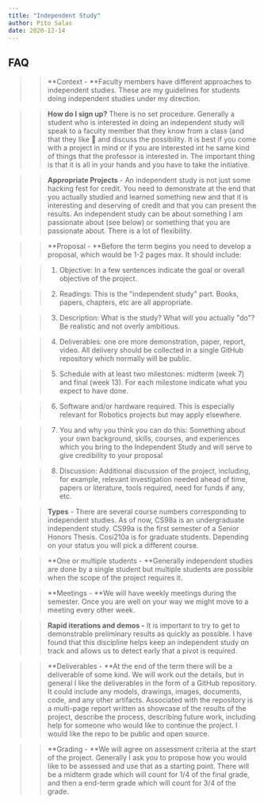 ```yaml
---
title: "Independent Study"
author: Pito Salas
date: 2020-12-14
---
```


## FAQ

>>

>> **Context - **Faculty members have different approaches to independent
studies. These are my guidelines for students doing independent studies under
my direction.

>>

>> **How do I sign up?** There is no set procedure. Generally a student who is
interested in doing an independent study will speak to a faculty member that
they know from a class (and that they like 🙂 and discuss the possibility. It
is best if you come with a project in mind or if you are interested int he
same kind of things that the professor is interested in. The important thing
is that it is all in your hands and you have to take the initiative.

>>

>> **Appropriate Projects** - An independent study is not just some hacking
fest for credit. You need to demonstrate at the end that you actually studied
and learned something new and that it is interesting and deserving of credit
and that you can present the results. An independent study can be about
something I am passionate about (see below) or something that you are
passionate about. There is a lot of flexibility.

>>

>> **Proposal - **Before the term begins you need to develop a proposal, which
would be 1-2 pages max. It should include:

>>

>>   1. Objective: In a few sentences indicate the goal or overall objective
of the project.

>>   2. Readings: This is the "independent study" part. Books, papers,
chapters, etc are all appropriate.

>>   3. Description: What is the study? What will you actually "do"? Be
realistic and not overly ambitious.

>>   4. Deliverables: one ore more demonstration, paper, report, video. All
delivery should be collected in a single GitHub repository which normally will
be public.

>>   5. Schedule with at least two milestones: midterm (week 7) and final
(week 13). For each milestone indicate what you expect to have done.

>>   6. Software and/or hardware required. This is especially relevant for
Robotics projects but may apply elsewhere.

>>   7. You and why you think you can do this: Something about your own
background, skills, courses, and experiences which you bring to the
Independent Study and will serve to give credibility to your proposal

>>   8. Discussion: Additional discussion of the project, including, for
example, relevant investigation needed ahead of time, papers or literature,
tools required, need for funds if any, etc.

>>

>>

>> **Types** - There are several course numbers corresponding to independent
studies. As of now, CS98a is an undergraduate independent study. CS99a is the
first semester of a Senior Honors Thesis. Cosi210a is for graduate students.
Depending on your status you will pick a different course.

>>

>> **One or multiple students - **Generally independent studies are done by a
single student but multiple students are possible when the scope of the
project requires it.

>>

>> **Meetings - **We will have weekly meetings during the semester. Once you
are well on your way we might move to a meeting every other week.

>>

>> **Rapid iterations and demos -** It is important to try to get to
demonstrable preliminary results as quickly as possible. I have found that
this discipline helps keep an independent study on track and allows us to
detect early that a pivot is required.

>>

>> **Deliverables - **At the end of the term there will be a deliverable of
some kind. We will work out the details, but in general I like the
deliverables in the form of a GitHub repository. It could include any models,
drawings, images, documents, code, and any other artifacts. Associated with
the repository is a multi-page report written as showcase of the results of
the project, describe the process, describing future work, including help for
someone who would like to continue the project. I would like the repo to be
public and open source.

>>

>> **Grading - **We will agree on assessment criteria at the start of the
project. Generally I ask you to propose how you would like to be assessed and
use that as a starting point. There will be a midterm grade which will count
for 1/4 of the final grade, and then a end-term grade which will count for 3/4
of the grade.

